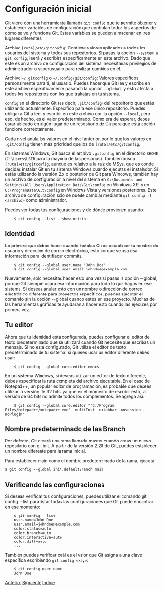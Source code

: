 # Configuración inicial 
Git viene con una herramienta llamada `git config` que te permite obtener y establecer variables de configuración que controlan todos los aspectos de cómo se ve y funciona Git. Estas variables se pueden almacenar en tres lugares diferentes:

Archivo `[ruta]/etc/gitconfig`: Contiene valores aplicados a todos los usuarios del sistema y todos sus repositorios. Si pasas la opción `--system a git config`, leerá y escribirá específicamente en este archivo. Dado que este es un archivo de configuración del sistema, necesitarías privilegios de administrador o superusuario para realizar cambios en él.

Archivo `~/.gitconfig` o `~/.config/git/config`: Valores específicos personalmente para ti, el usuario. Puedes hacer que Git lea y escriba en este archivo específicamente pasando la opción `--global`, y esto afecta a todos los repositorios con los que trabajas en tu sistema.

`config` en el directorio Git (es decir, `.git/config`) del repositorio que estás utilizando actualmente: Específico para ese único repositorio. Puedes obligar a Git a leer y escribir en este archivo con la opción `--local`, pero eso, de hecho, es el valor predeterminado. Como era de esperar, debes estar ubicado en algún lugar de un repositorio de Git para que esta opción funcione correctamente.

Cada nivel anula los valores en el nivel anterior, por lo que los valores en `.git/config` tienen más prioridad que los de `[ruta]/etc/gitconfig`.

En sistemas Windows, Git busca el archivo `.gitconfig` en el directorio `$HOME` (`C:\Users$USER` para la mayoría de las personas). También busca `[ruta]/etc/gitconfig`, aunque es relativo a la raíz de MSys, que es donde decidas instalar Git en tu sistema Windows cuando ejecutas el instalador. Si estás utilizando la versión 2.x o posterior de Git para Windows, también hay un archivo de configuración a nivel del sistema en `C:\Documents and Settings\All Users\Application Data\Git\config` en Windows XP, y en `C:\ProgramData\Git\config` en Windows Vista y versiones posteriores. Este archivo de configuración solo se puede cambiar mediante `git config -f <archivo>` como administrador.

Puedes ver todas tus configuraciones y de dónde provienen usando:
```
    $ git config --list --show-origin
```
## Identidad
Lo primero que debes hacer cuando instalas Git es establecer tu nombre de usuario y dirección de correo electrónico, esto porque se usa esa información para identifiacar commits.
```
    $ git config --global user.name "John Doe"
    $ git config --global user.email johndoe@example.com
```
Nuevamente, solo necesitas hacer esto una vez si pasas la opción --global, porque Git siempre usará esa información para todo lo que hagas en ese sistema. Si deseas anular esto con un nombre o dirección de correo electrónico diferente para proyectos específicos, puedes ejecutar el comando sin la opción --global cuando estés en ese proyecto.
Muchas de las herramientas gráficas te ayudarán a hacer esto cuando las ejecutes por primera vez.
## Tu editor
Ahora que tu identidad está configurada, puedes configurar el editor de texto predeterminado que se utilizará cuando Git necesite que escribas un mensaje. Si no está configurado, Git utiliza el editor de texto predeterminado de tu sistema.
si quieres usar un editor diferente debes usar:
```
    $ git config --global core.editor emacs
```
En un sistema Windows, si deseas utilizar un editor de texto diferente, debes especificar la ruta completa del archivo ejecutable.
En el caso de Notepad++, un popular editor de programación, es probable que desees utilizar la versión de 32 bits, ya que en el momento de escribir esto, la versión de 64 bits no admite todos los complementos.
Se agrega asi:
```
    $ git config --global core.editor "'C:/Program Files/Notepad++/notepad++.exe' -multiInst -notabbar -nosession -noPlugin"
```
## Nombre predeterminado de las Branch
Por defecto, Git creará una rama llamada master cuando creas un nuevo repositorio con git init. A partir de la versión 2.28 de Git, puedes establecer un nombre diferente para la rama inicial.

Para establecer main como el nombre predeterminado de la rama, ejecuta:
```
$ git config --global init.defaultBranch main
```
## Verificando las configuraciones
Si deseas verificar tus configuraciones, puedes utilizar el comando git config --list para listar todas las configuraciones que Git puede encontrar en ese momento:
```
    $ git config --list
    user.name=John Doe
    user.email=johndoe@example.com
    color.status=auto
    color.branch=auto
    color.interactive=auto
    color.diff=auto
    ...
```
También puedes verificar cuál es el valor que Git asigna a una clave específica escribiendo `git config <key>`:
```
    $ git config user.name
    John Doe
```

[Anterior](Ch1.5.md)
[Siguiente](Ch1.7.md)
[Indice](https://github.com/IIKUYY/Git-basico/blob/main/Ch1/README.md)